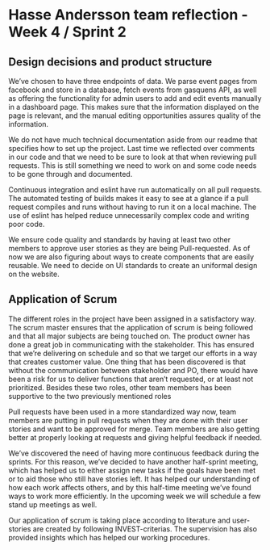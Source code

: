 # Hasse Andersson team reflection - Week 4 / Sprint 2

## Design decisions and product structure
We’ve chosen to have three endpoints of data. We parse event pages from facebook and store in a database, fetch events from gasquens API, as well as offering the functionality for admin users to add and edit events manually in a dashboard page. This makes sure that the information displayed on the page is relevant, and the manual editing opportunities assures quality of the information.

We do not have much technical documentation aside from our readme that specifies how to set up the project. Last time we reflected over comments in our code and that we need to be sure to look at that when reviewing pull requests. This is still something we need to work on and some code needs to be gone through and documented.

Continuous integration and eslint have run automatically on all pull requests. The automated testing of builds makes it easy to see at a glance if a pull request compiles and runs without having to run it on a local machine. The use of eslint has helped reduce unnecessarily complex code and writing poor code.

We ensure code quality and standards by having at least two other members to approve user stories as they are being Pull-requested. As of now we are also figuring about ways to create components that are easily reusable. We need to decide on UI standards to create an uniformal design on the website.


## Application of Scrum
The different roles in the project have been assigned in a satisfactory way. The scrum master ensures that the application of scrum is being followed and that all major subjects are being touched on. The product owner has done a great job in communicating with the stakeholder. This has ensured that we’re delivering on schedule and so that we target our efforts in a way that creates customer value. One thing that has been discovered is that without the communication between stakeholder and PO, there would have been a risk for us to deliver functions that aren’t requested, or at least not prioritized. Besides these two roles, other team members has been supportive to the two previously mentioned roles

Pull requests have been used in a more standardized way now, team members are putting in pull requests when they are done with their user stories and want to be approved for merge. Team members are also getting better at properly looking at requests and giving helpful feedback if needed. 

We’ve discovered the need of having more continuous feedback during the sprints. For this reason, we’ve decided to have another half-sprint meeting, which has helped us to either assign new tasks if the goals have been met or to aid those who still have stories left. It has helped our understanding of how each work affects others, and by this half-time meeting we’ve found ways to work more efficiently. In the upcoming week we will schedule a few stand up meetings as well.

Our application of scrum is taking place according to literature and user-stories are created by following INVEST-criterias. The supervision has also provided insights which has helped our working procedures. 
